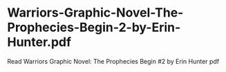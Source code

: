 # Warriors-Graphic-Novel-The-Prophecies-Begin-2-by-Erin-Hunter.pdf
Read Warriors Graphic Novel: The Prophecies Begin #2 by Erin Hunter pdf
